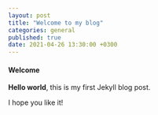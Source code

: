 ```yaml
---
layout: post
title: "Welcome to my blog"
categories: general
published: true
date: 2021-04-26 13:30:00 +0300
---
```


#### Welcome

**Hello world**, this is my first Jekyll blog post.

I hope you like it!
